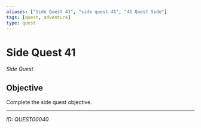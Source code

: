 ```yaml
---
aliases: ["Side Quest 41", "side quest 41", "41 Quest Side"]
tags: [quest, adventure]
type: quest
---
```


# Side Quest 41

*Side Quest*

## Objective
Complete the side quest objective.

---
*ID: QUEST00040*